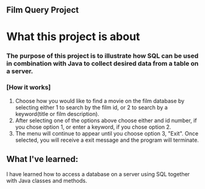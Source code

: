 ## Film Query Project

# What this project is about
### The purpose of this project is to illustrate how SQL can be used in combination with Java to collect desired data from a table on a server.

### [How it works]
1. Choose how you would like to find a movie on the film database by selecting either 1 to search by the film id, or 2 to search by a keyword(title or film description).
2. After selecting one of the options above choose either and id number, if you chose option 1, or enter a keyword, if you chose option 2.
3. The menu will continue to appear until you choose option 3, "Exit". Once selected, you will receive a exit message and the program will terminate.

## What I've learned:
I have learned how to access a database on a server using SQL together with Java classes and methods.
